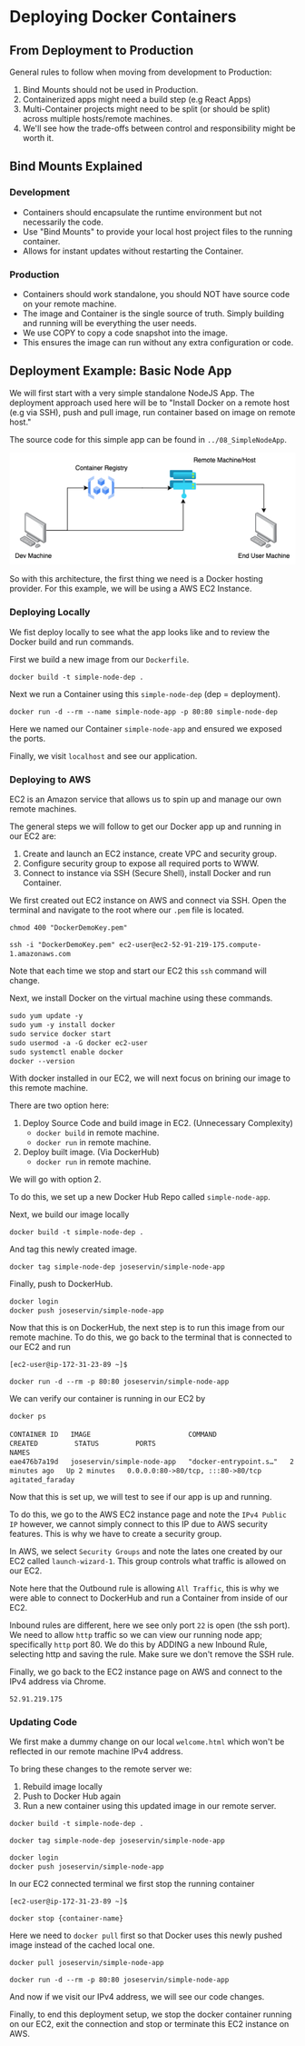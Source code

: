 # Deploying Docker Containers

## From Deployment to Production

General rules to follow when moving from development to Production:

1. Bind Mounts should not be used in Production.
2. Containerized apps might need a build step (e.g React Apps)
3. Multi-Container projects might need to be split (or should be split) across multiple hosts/remote machines.
4. We'll see how the trade-offs between control and responsibility might be worth it.

## Bind Mounts Explained

### Development

- Containers should encapsulate the runtime environment but not necessarily the code.
- Use "Bind Mounts" to provide your local host project files to the running container.
- Allows for instant updates without restarting the Container.

### Production

- Containers should work standalone, you should NOT have source code on your remote machine.
- The image and Container is the single source of truth. Simply building and running will be everything the user needs.
- We use COPY to copy a code snapshot into the image.
- This ensures the image can run without any extra configuration or code.

## Deployment Example: Basic Node App

We will first start with a very simple standalone NodeJS App. The deployment approach used here will be to "Install Docker on a remote host (e.g via SSH), push and pull image, run container based on image on remote host."

The source code for this simple app can be found in `../08_SimpleNodeApp`.

![image info](../Images/SimpleNodeApp.drawio.png)

So with this architecture, the first thing we need is a Docker hosting provider. For this example, we will be using a AWS EC2 Instance.

### Deploying Locally

We fist deploy locally to see what the app looks like and to review the Docker build and run commands.

First we build a new image from our `Dockerfile`.

```terminal
docker build -t simple-node-dep .
```

Next we run a Container using this `simple-node-dep` (dep = deployment).

```terminal
docker run -d --rm --name simple-node-app -p 80:80 simple-node-dep
```

Here we named our Container `simple-node-app` and ensured we exposed the ports.

Finally, we visit `localhost` and see our application.

### Deploying to AWS

EC2 is an Amazon service that allows us to spin up and manage our own remote machines.

The general steps we will follow to get our Docker app up and running in our EC2 are:

1. Create and launch an EC2 instance, create VPC and security group.
2. Configure security group to expose all required ports to WWW.
3. Connect to instance via SSH (Secure Shell), install Docker and run Container.

We first created out EC2 instance on AWS and connect via SSH. Open the terminal and navigate to the root where our `.pem` file is located.

```terminal
chmod 400 "DockerDemoKey.pem"
```

```terminal
ssh -i "DockerDemoKey.pem" ec2-user@ec2-52-91-219-175.compute-1.amazonaws.com
```

Note that each time we stop and start our EC2 this `ssh` command will change.

Next, we install Docker on the virtual machine using these commands.

```terminal
sudo yum update -y
sudo yum -y install docker
sudo service docker start
sudo usermod -a -G docker ec2-user
sudo systemctl enable docker
docker --version
```

With docker installed in our EC2, we will next focus on brining our image to this remote machine.

There are two option here:

1. Deploy Source Code and build image in EC2. (Unnecessary Complexity)
   - `docker build` in remote machine.
   - `docker run` in remote machine.
2. Deploy built image. (Via DockerHub)
   - `docker run` in remote machine.

We will go with option 2.

To do this, we set up a new Docker Hub Repo called `simple-node-app`.

Next, we build our image locally

```terminal
docker build -t simple-node-dep .
```

And tag this newly created image.

```terminal
docker tag simple-node-dep joseservin/simple-node-app
```

Finally, push to DockerHub.

```terminal
docker login
docker push joseservin/simple-node-app
```

Now that this is on DockerHub, the next step is to run this image from our remote machine. To do this, we go back to the terminal that is connected to our EC2 and run

```terminal
[ec2-user@ip-172-31-23-89 ~]$
```

```terminal
docker run -d --rm -p 80:80 joseservin/simple-node-app
```

We can verify our container is running in our EC2 by

```terminal
docker ps

CONTAINER ID   IMAGE                        COMMAND                  CREATED         STATUS         PORTS                               NAMES
eae476b7a19d   joseservin/simple-node-app   "docker-entrypoint.s…"   2 minutes ago   Up 2 minutes   0.0.0.0:80->80/tcp, :::80->80/tcp   agitated_faraday
```

Now that this is set up, we will test to see if our app is up and running.

To do this, we go to the AWS EC2 instance page and note the `IPv4 Public IP` however, we cannot simply connect to this IP due to AWS security features. This is why we have to create a security group.

In AWS, we select `Security Groups` and note the lates one created by our EC2 called `launch-wizard-1`. This group controls what traffic is allowed on our EC2.

Note here that the Outbound rule is allowing `All Traffic`, this is why we were able to connect to DockerHub and run a Container from inside of our EC2.

Inbound rules are different, here we see only port `22` is open (the ssh port). We need to allow `http` traffic so we can view our running node app; specifically `http` port 80. We do this by ADDING a new Inbound Rule, selecting http and saving the rule. Make sure we don't remove the SSH rule.

Finally, we go back to the EC2 instance page on AWS and connect to the IPv4 address via Chrome.

```terminal
52.91.219.175
```

### Updating Code

We first make a dummy change on our local `welcome.html` which won't be reflected in our remote machine IPv4 address.

To bring these changes to the remote server we:

1. Rebuild image locally
2. Push to Docker Hub again
3. Run a new container using this updated image in our remote server.

```terminal
docker build -t simple-node-dep .
```

```terminal
docker tag simple-node-dep joseservin/simple-node-app
```

```terminal
docker login
docker push joseservin/simple-node-app
```

In our EC2 connected terminal we first stop the running container

```terminal
[ec2-user@ip-172-31-23-89 ~]$
```

```terminal
docker stop {container-name}
```

Here we need to `docker pull` first so that Docker uses this newly pushed image instead of the cached local one.

```terminal
docker pull joseservin/simple-node-app
```

```terminal
docker run -d --rm -p 80:80 joseservin/simple-node-app
```

And now if we visit our IPv4 address, we will see our code changes.

Finally, to end this deployment setup, we stop the docker container running on our EC2, exit the connection and stop or terminate this EC2 instance on AWS.
